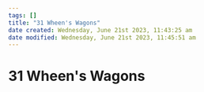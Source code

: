 ```yaml
---
tags: []
title: "31 Wheen's Wagons"
date created: Wednesday, June 21st 2023, 11:43:25 am
date modified: Wednesday, June 21st 2023, 11:45:51 am
---
```


# 31 Wheen's Wagons
